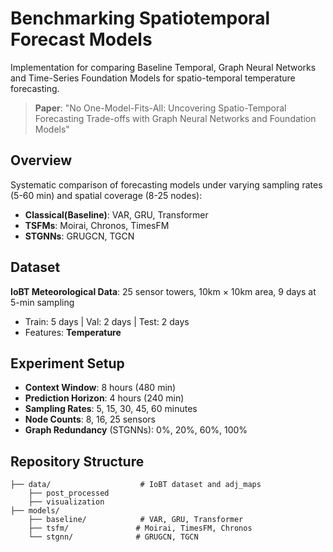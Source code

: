 # Benchmarking Spatiotemporal Forecast Models

Implementation for comparing Baseline Temporal, Graph Neural Networks and Time-Series Foundation Models for spatio-temporal temperature forecasting.

> **Paper**: "No One-Model-Fits-All: Uncovering Spatio-Temporal Forecasting Trade-offs with Graph Neural Networks and Foundation Models"

## Overview

Systematic comparison of forecasting models under varying sampling rates (5-60 min) and spatial coverage (8-25 nodes):

- **Classical(Baseline)**: VAR, GRU, Transformer
- **TSFMs**: Moirai, Chronos, TimesFM  
- **STGNNs**: GRUGCN, TGCN
  
## Dataset

**IoBT Meteorological Data**: 25 sensor towers, 10km × 10km area, 9 days at 5-min sampling
- Train: 5 days | Val: 2 days | Test: 2 days
- Features: **Temperature**


## Experiment Setup

- **Context Window**: 8 hours (480 min)
- **Prediction Horizon**: 4 hours (240 min)
- **Sampling Rates**: 5, 15, 30, 45, 60 minutes
- **Node Counts**: 8, 16, 25 sensors
- **Graph Redundancy** (STGNNs): 0%, 20%, 60%, 100%

## Repository Structure

```
├── data/                    # IoBT dataset and adj_maps
    ├── post_processed
    ├── visualization
├── models/
    ├── baseline/            # VAR, GRU, Transformer
    ├── tsfm/               # Moirai, TimesFM, Chronos
    └── stgnn/              # GRUGCN, TGCN
```
